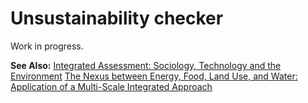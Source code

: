 Unsustainability checker
============

Work in progress.

**See Also:**
[Integrated Assessment: Sociology, Technology and the Environment][1]
[The Nexus between Energy, Food, Land Use, and Water: Application of a Multi-Scale Integrated Approach][2]

[1]: http://www.iaste-researchgroup.org
[2]: http://www.nexus-assessment.info/

